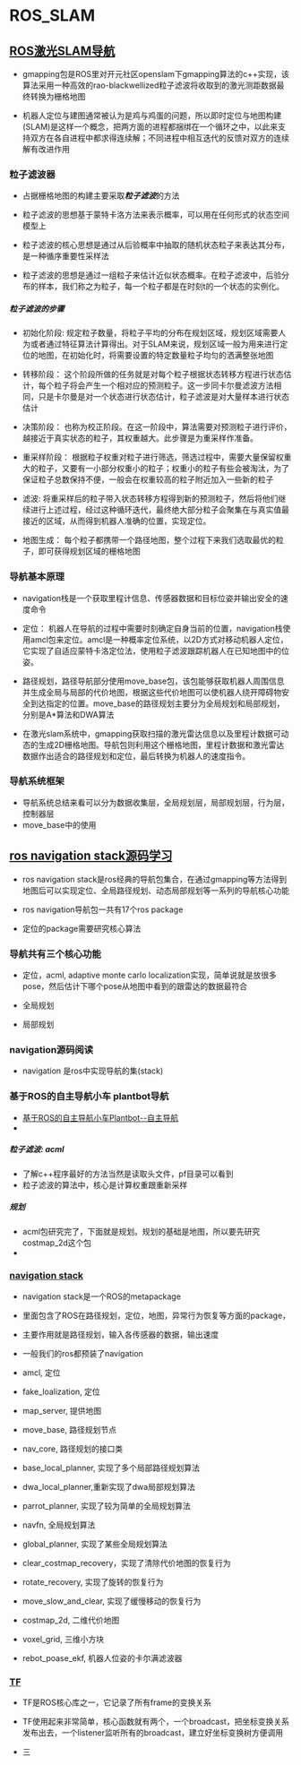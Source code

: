 # ROS_SLAM

## [ROS激光SLAM导航](https://blog.csdn.net/luohuiwu/article/details/92787237)

* gmapping包是ROS里对开元社区openslam下gmapping算法的c++实现，该算法采用一种高效的rao-blackwellized粒子滤波将收取到的激光测距数据最终转换为栅格地图

* 机器人定位与建图通常被认为是鸡与鸡蛋的问题，所以即时定位与地图构建(SLAM)是这样一个概念，把两方面的进程都捆绑在一个循环之中，以此来支持双方在各自进程中都求得连续解；不同进程中相互迭代的反馈对双方的连续解有改进作用

### 粒子滤波器

* 占据栅格地图的构建主要采取***粒子滤波***的方法
* 粒子滤波的思想基于蒙特卡洛方法来表示概率，可以用在任何形式的状态空间模型上
* 粒子滤波的核心思想是通过从后验概率中抽取的随机状态粒子来表达其分布，是一种循序重要性采样法

* 粒子滤波的思想是通过一组粒子来估计近似状态概率。在粒子滤波中，后验分布的样本，我们称之为粒子，每一个粒子都是在时刻t的一个状态的实例化。

##### 粒子滤波的步骤

* 初始化阶段: 规定粒子数量，将粒子平均的分布在规划区域，规划区域需要人为或者通过特征算法计算得出。对于SLAM来说，规划区域一般为用来进行定位的地图，在初始化时，将需要设置的特定数量粒子均匀的洒满整张地图

* 转移阶段： 这个阶段所做的任务就是对每个粒子根据状态转移方程进行状态估计，每个粒子将会产生一个相对应的预测粒子。这一步同卡尔曼滤波方法相同，只是卡尔曼是对一个状态进行状态估计，粒子滤波是对大量样本进行状态估计

* 决策阶段： 也称为校正阶段。在这一阶段中，算法需要对预测粒子进行评价，越接近于真实状态的粒子，其权重越大。此步骤是为重采样作准备。

* 重采样阶段： 根据粒子权重对粒子进行筛选，筛选过程中，需要大量保留权重大的粒子，又要有一小部分权重小的粒子；权重小的粒子有些会被淘汰，为了保证粒子总数保持不便，一般会在权重较高的粒子附近加入一些新的粒子

* 滤波: 将重采样后的粒子带入状态转移方程得到新的预测粒子，然后将他们继续进行上述过程，经过这种循环迭代，最终绝大部分粒子会聚集在与真实值最接近的区域，从而得到机器人准确的位置，实现定位。

* 地图生成： 每个粒子都携带一个路径地图，整个过程下来我们选取最优的粒子，即可获得规划区域的栅格地图

### 导航基本原理

* navigation栈是一个获取里程计信息、传感器数据和目标位姿并输出安全的速度命令

* 定位： 机器人在导航的过程中需要时刻确定自身当前的位置，navigation栈使用amcl包来定位。amcl是一种概率定位系统，以2D方式对移动机器人定位，它实现了自适应蒙特卡洛定位法，使用粒子滤波跟踪机器人在已知地图中的位姿。

* 路径规划，路径导航部分使用move_base包，该包能够获取机器人周围信息并生成全局与局部的代价地图，根据这些代价地图可以使机器人绕开障碍物安全到达指定的位置。move_base的路径规划主要分为全局规划和局部规划，分别是A*算法和DWA算法

* 在激光slam系统中，gmapping获取扫描的激光雷达信息以及里程计数据可动态的生成2D栅格地图。导航包则利用这个栅格地图，里程计数据和激光雷达数据作出适合的路径规划和定位，最后转换为机器人的速度指令。

### 导航系统框架

* 导航系统总结来看可以分为数据收集层，全局规划层，局部规划层，行为层，控制器层
* move_base中的使用


## [ros navigation stack源码学习](https://zhuanlan.zhihu.com/p/28133329)

* ros navigation stack是ros经典的导航包集合，在通过gmapping等方法得到地图后可以实现定位、全局路径规划、动态局部规划等一系列的导航核心功能

* ros navigation导航包一共有17个ros package
* 定位的package需要研究核心算法

### 导航共有三个核心功能

* 定位，acml, adaptive monte carlo localization实现，简单说就是放很多pose，然后估计下哪个pose从地图中看到的跟雷达的数据最符合

* 全局规划

* 局部规划

### navigation源码阅读

* navigation 是ros中实现导航的集(stack)

### 基于ROS的自主导航小车 plantbot导航

* [基于ROS的自主导航小车Plantbot--自主导航](https://zhuanlan.zhihu.com/p/27509134)
* 

##### 粒子滤波: acml

* 了解c++程序最好的方法当然是读取头文件，pf目录可以看到
* 粒子滤波的算法中，核心是计算权重跟重新采样

##### 规划

* acml包研究完了，下面就是规划。规划的基础是地图，所以要先研究costmap_2d这个包
* 

### [navigation stack](https://www.jianshu.com/p/85faa82309b4)
* navigation stack是一个ROS的metapackage
* 里面包含了ROS在路径规划，定位，地图，异常行为恢复等方面的package，
* 主要作用就是路径规划，输入各传感器的数据，输出速度
* 一般我们的ros都预装了navigation

* amcl, 定位
* fake_loalization, 定位
* map_server, 提供地图
* move_base, 路径规划节点
* nav_core, 路径规划的接口类
* base_local_planner, 实现了多个局部路径规划算法
* dwa_local_planner,重新实现了dwa局部规划算法
* parrot_planner, 实现了较为简单的全局规划算法
* navfn, 全局规划算法
* global_planner, 实现了某些全局规划算法
* clear_costmap_recovery，实现了清除代价地图的恢复行为
* rotate_recovery, 实现了旋转的恢复行为
* move_slow_and_clear, 实现了缓慢移动的恢复行为
* costmap_2d, 二维代价地图
* voxel_grid, 三维小方块
* rebot_poase_ekf, 机器人位姿的卡尔满滤波器

### [TF](https://zhuanlan.zhihu.com/p/28288871)

* TF是ROS核心库之一，它记录了所有frame的变换关系
* TF使用起来非常简单，核心函数就有两个，一个broadcast，把坐标变换关系发布出去，一个listener监听所有的broadcast，建立好坐标变换树方便调用

* 三